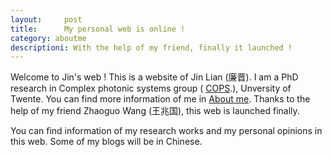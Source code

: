 ```yaml
---
layout:     post
title:      My personal web is online !
category: aboutme
descriptioni: With the help of my friend, finally it launched ! 
---
```


Welcome to Jin's web ! This is a website of Jin Lian (廉晋). I am a PhD research in Complex photonic systems group ( <a href="http://cops.nano-cops.com/">COPS</a>.), Unversity of Twente. You can find more information of me in <a href="/aboutme">About me</a>.  Thanks to the help of my friend Zhaoguo Wang (王兆国), this web is launched finally.

You can find information of my research works and my personal opinions in this web. Some of my blogs will be in Chinese.

